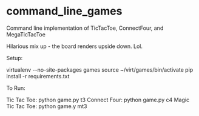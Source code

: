 command_line_games
==================

Command line implementation of TicTacToe, ConnectFour, and MegaTicTacToe

Hilarious mix up - the board renders upside down. Lol.

Setup:

virtualenv --no-site-packages games
source ~/virt/games/bin/activate
pip install -r requirements.txt


To Run:

Tic Tac Toe: python game.py t3
Connect Four: python game.py c4
Magic Tic Tac Toe: python game.y mt3
